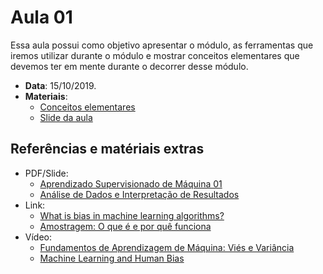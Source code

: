 # Aula 01
Essa aula possui como objetivo apresentar o módulo, as ferramentas que iremos utilizar durante o módulo e mostrar conceitos elementares que devemos ter em mente durante o decorrer desse módulo. 

- **Data**: 15/10/2019.
- **Materiais**:
  - [Conceitos elementares](conceitos-elementares.md)
  - [Slide da aula](slide-aula01.pdf)

## Referências e matériais extras

- PDF/Slide:
  - [Aprendizado Supervisionado de Máquina 01](Ap_Supervisionado01.pdf)
  - [Análise de Dados e Interpretação de Resultados](DL03_Analise_Interpretacao.pdf)
- Link:
  - [What is bias in machine learning algorithms?](https://www.quora.com/What-is-bias-in-machine-learning-algorithms)
  - [Amostragem: O que é e por quê funciona](https://www.netquest.com/blog/br/blog/br/amostragem-porque-funciona)
- Vídeo:
  - [Fundamentos de Aprendizagem de Máquina: Viés e Variância](https://www.youtube.com/watch?v=EuBBz3bI-aA&vl=pt-BR)
  - [Machine Learning and Human Bias](https://www.youtube.com/watch?v=59bMh59JQDo)
